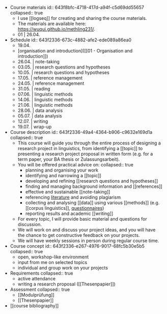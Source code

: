 - Course materials
  id:: 643f8bfc-4718-417d-a94f-c5d69dd55657
  collapsed:: true
	- I use [[logseq]] for creating and sharing the course materials.
	- The materials are available here: https://wuqui.github.io/methling231/.
	- 01 | 26.04.
- Schedule
  id:: 643f2336-673c-4882-afe2-ede089a86ea0
	- 19.04.
	- [organisation and introduction]([[01 - Organisation and introduction]])
	- 26.04. | note-taking
	- 03.05. | research questions and hypotheses
	- 10.05. | research questions and hypotheses
	- 17.05. | reference management
	- 24.05. | reference management
	- 31.05. | reading
	- 07.06. | linguistic methods
	- 14.06. | linguistic methods
	- 21.06. | linguistic methods
	- 28.06. | data analysis
	- 05.07. | data analysis
	- 12.07. | writing
	- 19.07. | wrap-up
- Course description
  id:: 643f2336-49a4-4364-b906-c9632e169d1a
  collapsed:: true
	- This course will guide you through the entire process of designing a research project in linguistics, from identifying a [[topic]] to presenting a research project proposal in written form (e.g. for a term paper, your BA thesis or Zulassungsarbeit).
	- You will be offered practical advice on:
	  collapsed:: true
		- planning and organising your work
		- identifying and narrowing a [[topic]]
		- developing and refining [[research questions and hypotheses]]
		- finding and managing background information and [[references]]
		- effective and sustainable [[note-taking]]
		- referencing [literature]([[references]]) and avoiding plagiarism
		- collecting and analysing [[data]] using various [[methods]] (e.g. [[corpus linguistics]], [questionnaires]([[questionnaire]]))
		- reporting results and academic [[writing]]
	- For every topic, I will provide basic material and questions for discussion.
	- We will work on and discuss your project ideas, and you will have the chance to get constructive feedback on your projects.
	- We will have weekly sessions in person during regular course time.
- Course concept
  id:: 643f2336-e267-4976-9017-68fc5b30e5b5
  collapsed:: true
	- open, workshop-like environment
	- input from me on selected topics
	- individual and group work on your projects
- Requirements
  collapsed:: true
	- active attendance
	- writing a research proposal ([[Thesenpapier]])
- Assessment
  collapsed:: true
	- [[Modulprüfung]]
	- [[Thesenpapier]]
- [[course bibliography]]
